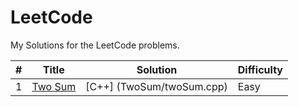 
# LeetCode

My Solutions for the LeetCode problems.

| # | Title | Solution | Difficulty |
| - | ----- | -------- | ---------- |
| 1 |[Two Sum](https://leetcode.com/problems/two-sum/) | [C++] (TwoSum/twoSum.cpp) | Easy |
